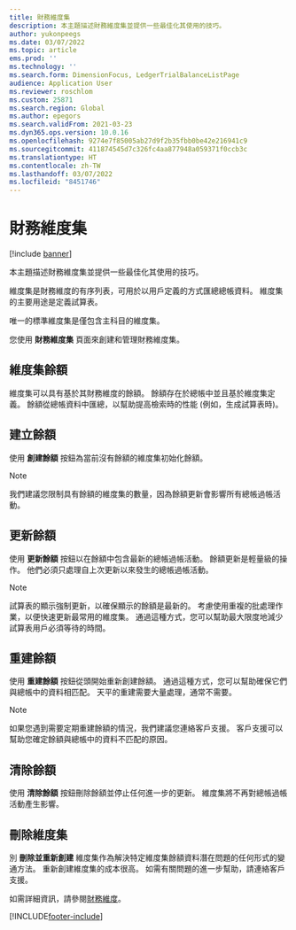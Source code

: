 ```yaml
---
title: 財務維度集
description: 本主題描述財務維度集並提供一些最佳化其使用的技巧。
author: yukonpeegs
ms.date: 03/07/2022
ms.topic: article
ems.prod: ''
ms.technology: ''
ms.search.form: DimensionFocus, LedgerTrialBalanceListPage
audience: Application User
ms.reviewer: roschlom
ms.custom: 25871
ms.search.region: Global
ms.author: epegors
ms.search.validFrom: 2021-03-23
ms.dyn365.ops.version: 10.0.16
ms.openlocfilehash: 9274e7f85005ab27d9f2b35fbb0be42e216941c9
ms.sourcegitcommit: 411874545d7c326fc4aa877948a059371f0ccb3c
ms.translationtype: HT
ms.contentlocale: zh-TW
ms.lasthandoff: 03/07/2022
ms.locfileid: "8451746"
---
```

# <a name="financial-dimension-sets"></a>財務維度集

[!include [banner](../includes/banner.md)]

本主題描述財務維度集並提供一些最佳化其使用的技巧。

維度集是財務維度的有序列表，可用於以用戶定義的方式匯總總帳資料。 維度集的主要用途是定義試算表。

唯一的標準維度集是僅包含主科目的維度集。

您使用 **財務維度集** 頁面來創建和管理財務維度集。

## <a name="dimension-set-balances"></a>維度集餘額

維度集可以具有基於其財務維度的餘額。 餘額存在於總帳中並且基於維度集定義。 餘額從總帳資料中匯總，以幫助提高檢索時的性能 (例如，生成試算表時)。

## <a name="create-balances"></a>建立餘額

使用 **創建餘額** 按鈕為當前沒有餘額的維度集初始化餘額。

> [!NOTE]
> 我們建議您限制具有餘額的維度集的數量，因為餘額更新會影響所有總帳過帳活動。

## <a name="update-balances"></a>更新餘額

使用 **更新餘額** 按鈕以在餘額中包含最新的總帳過帳活動。 餘額更新是輕量級的操作。 他們必須只處理自上次更新以來發生的總帳過帳活動。

> [!NOTE]
> 試算表的顯示強制更新，以確保顯示的餘額是最新的。 考慮使用重複的批處理作業，以便快速更新最常用的維度集。 通過這種方式，您可以幫助最大限度地減少試算表用戶必須等待的時間。

## <a name="rebuild-balances"></a>重建餘額

使用 **重建餘額** 按鈕從頭開始重新創建餘額。 通過這種方式，您可以幫助確保它們與總帳中的資料相匹配。 天平的重建需要大量處理，通常不需要。

> [!NOTE]
> 如果您遇到需要定期重建餘額的情況，我們建議您連絡客戶支援。 客戶支援可以幫助您確定餘額與總帳中的資料不匹配的原因。

## <a name="clear-balances"></a>清除餘額

使用 **清除餘額** 按鈕刪除餘額並停止任何進一步的更新。 維度集將不再對總帳過帳活動產生影響。

## <a name="delete-a-dimension-set"></a>刪除維度集

別 **刪除並重新創建** 維度集作為解決特定維度集餘額資料潛在問題的任何形式的變通方法。 重新創建維度集的成本很高。 如需有關問題的進一步幫助，請連絡客戶支援。 


如需詳細資訊，請參閱[財務維度](financial-dimensions.md)。

[!INCLUDE[footer-include](../../includes/footer-banner.md)]
